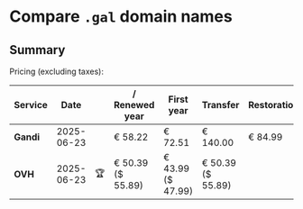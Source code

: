 # Compare `.gal` domain names

## Summary

Pricing (excluding taxes):

| Service | Date |  | / Renewed year | First year | Transfer | Restoration |
|--|--|--|--|--|--|--|
| **Gandi** | 2025-06-23 |  | € 58.22 | € 72.51 | € 140.00 | € 84.99 |
| **OVH** | 2025-06-23 | 🏆 | € 50.39<br>($ 55.89) | € 43.99<br>($ 47.99) | € 50.39<br>($ 55.89) |  |
